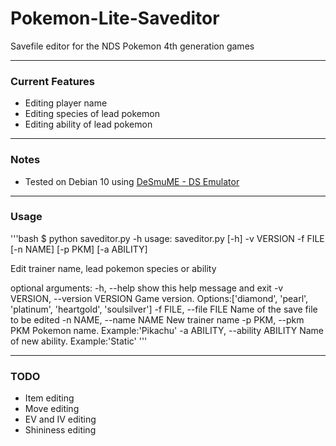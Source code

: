 # Pokemon-Lite-Saveditor
Savefile editor for the NDS Pokemon 4th generation games 

---------------

### Current Features

- Editing player name
- Editing species of lead pokemon
- Editing ability of lead pokemon

---------------

### Notes 

- Tested on Debian 10 using [DeSmuME  - DS Emulator](http://desmume.com/)

---------------

### Usage
'''bash
$ python saveditor.py -h
usage: saveditor.py [-h] -v VERSION -f FILE [-n NAME] [-p PKM] [-a ABILITY]

Edit trainer name, lead pokemon species or ability

optional arguments:
  -h, --help            show this help message and exit
  -v VERSION, --version VERSION
                        Game version. Options:['diamond', 'pearl', 'platinum',
                        'heartgold', 'soulsilver']
  -f FILE, --file FILE  Name of the save file to be edited
  -n NAME, --name NAME  New trainer name
  -p PKM, --pkm PKM     Pokemon name. Example:'Pikachu'
  -a ABILITY, --ability ABILITY
                        Name of new ability. Example:'Static'
'''

---------------

### TODO

- Item editing
- Move editing
- EV and IV editing
- Shininess editing




